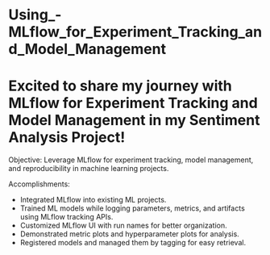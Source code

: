 # Using_-MLflow_for_Experiment_Tracking_and_Model_Management
# Excited to share my journey with MLflow for Experiment Tracking and Model Management in my Sentiment Analysis Project!

Objective: Leverage MLflow for experiment tracking, model management, and reproducibility in machine learning projects.

Accomplishments:
* Integrated MLflow into existing ML projects.
* Trained ML models while logging parameters, metrics, and artifacts using MLflow tracking APIs.
* Customized MLflow UI with run names for better organization.
* Demonstrated metric plots and hyperparameter plots for analysis.
* Registered models and managed them by tagging for easy retrieval.
